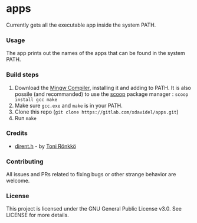 # apps

Currently gets all the executable app inside the system PATH.

### Usage

The app prints out the names of the apps that can be found in the system PATH.

### Build steps

1. Download the [Mingw Compiler](https://osdn.net/projects/mingw/releases/), installing it and adding to PATH. It is also possile (and recommanded) to use the [scoop](https://scoop.sh/) package manager : `scoop install gcc make`
2. Make sure `gcc.exe` and `make` is in your PATH.
3. Clone this repo (`git clone https://gitlab.com/xdavidel/apps.git`)
4. Run `make` 

### Credits

* [dirent.h](https://github.com/tronkko/dirent/tree/master/include/stretchy_buffer.h) - by [Toni Rönkkö](https://github.com/tronkko)
  
### Contributing

All issues and PRs related to fixing bugs or other strange behavior are welcome. 

### License

This project is licensed under the GNU General Public License v3.0. See LICENSE for more details.

